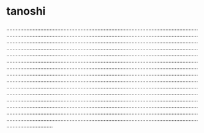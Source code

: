 # tanoshi

..................................................................................................................................................................................................................................................................................................................................................................................................................................................................................................................................................................................................................................................................................................................................................................................................................................................................................................................................................................................................................................................................................................................................................................................................................................................................................................................................................................................................................................................................................................................................................................................................................................................................................................................................................................................................................................................................................................................................................................